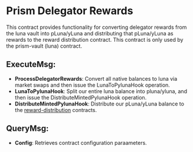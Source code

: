 # Prism Delegator Rewards

This contract provides functionality for converting delegator rewards from the luna vault into pLuna/yLuna and distributing that pLuna/yLuna as rewards to the reward distribution contract.  This contract is only used by the prism-vault (luna) contract.

## ExecuteMsg:
  - **ProcessDelegatorRewards**: Convert all native balances to luna via market swaps and then issue the LunaToPylunaHook operation.
  - **LunaToPylunaHook**: Split our entire luna balance into pluna/yluna, and then issue the DistributeMintedPylunaHook operation.
  - **DistributeMintedPylunaHook**: Distribute our pLuna/yLuna balance to the  [reward-distribution][1] contracts.  

## QueryMsg:
  - **Config**: Retrieves contract configuration paraameters. 

[1]: /contracts/prism-reward-distribution
